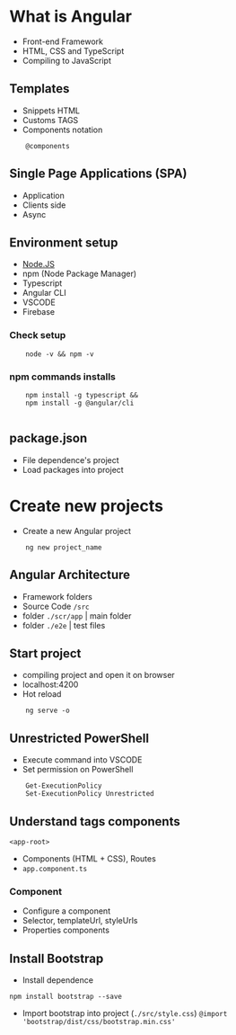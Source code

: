 # What is Angular

- Front-end Framework
- HTML, CSS and TypeScript
- Compiling to JavaScript

## Templates

- Snippets HTML 
- Customs TAGS
- Components notation
```
    @components
```

## Single Page Applications (SPA)

- Application
- Clients side
- Async 

## Environment setup

- [Node.JS](https://nodejs.org/en/download/)
- npm (Node Package Manager)
- Typescript
- Angular CLI
- VSCODE
- Firebase

### Check setup 

```
    node -v && npm -v 
```

### npm commands installs

```
    npm install -g typescript &&
    npm install -g @angular/cli
    
```

## package.json 

- File dependence's project
- Load packages into project

# Create new projects

- Create a new Angular project

```
    ng new project_name
```

## Angular Architecture 

- Framework folders
- Source Code `/src` 
- folder `./scr/app` | main folder 
- folder `./e2e` | test files

## Start project

- compiling project and open it on browser
- localhost:4200
- Hot reload
```
    ng serve -o
```

## Unrestricted PowerShell

- Execute command into VSCODE 
- Set permission on PowerShell
```
    Get-ExecutionPolicy
    Set-ExecutionPolicy Unrestricted
```

## Understand tags components
`<app-root>`

- Components (HTML + CSS), Routes
- `app.component.ts`

### Component

- Configure a component
- Selector, templateUrl, styleUrls
- Properties components


## Install Bootstrap 

- Install dependence

`
    npm install bootstrap --save
`
- Import bootstrap into project (`./src/style.css`)
`@import 'bootstrap/dist/css/bootstrap.min.css'`


